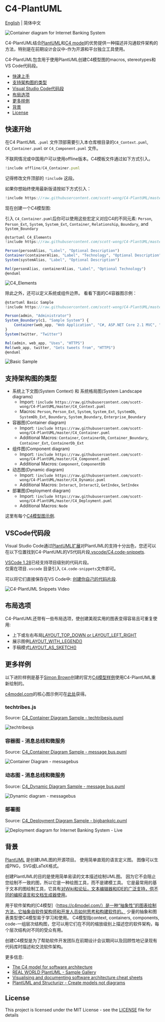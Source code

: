# C4-PlantUML
[English](https://github.com/scott-wong/C4-PlantUML/blob/master/README.md) | 简体中文

![Container diagram for Internet Banking System](http://www.plantuml.com/plantuml/png/pPLjZzCu4CVVzrECojlssbrWsKFTYZwmEX2zwrrw1n8WD4ccgOLZHxQpfHnyztDSDoJhLjp3eYChhTePpzy__psPFj46bIbptj7lcIXGOGufhR7aPaKVp8IpJEGa32Js7wd6ggt2uYLBpGREXyD6FCSF2z8QCuhOHuApXysaeiIWo3Z1dnsmJsGrIPfTGTTIc7t1kSle3QPooqG6Q-IQEf-RW6WmHltVH2PAoQrNc4ak5ToxS8-BL4fXjAd_-TYnHgDObY95jHkF3tHjXbF4ms23MnWFtEEYKwbIKgVYaTbnWXJrXj9Jb0KfBOLZ37cyyBLxQemmEiNaVQQgy_hSyFB1-QDfY3XyT7zwSNsAnROPAO7ytRU1khYi_aAeoqdrTmfAxxIX_AvPpiukBgVpaEN-xD7rRFXLWxuDr8_kEMrG-E9z3_vubE_4dk3E4YkEJ92wQvm7zo_dyuV_qAB_ZyR80eo4M1eZBH6hB69IT3Oi9T0rH8TJHY85nRADwNowWjPZlw_i8lZK-JJoGsRiCx0V6YxbN_KwTMYCvXhVOcEtODymBkwlEQXjhl6dtTVMbjgK9T_pTmmpd61MvrA6MNKLQwdWcQWaoLWNXRsZ328dtQcx1hfNLxDIMwD8lH5l14mWyLz1hi5i269RseCjCnj_AEGk1fWazbgCxa9ZkAEk1Tgx12Ylzonlkz3y1NC2PxvZMW8lAOP9KN2Me67IiWu68yq-qkEpy_7hvtY3FOWALIal_fYz7Gsgt7WmSAUQ4sSt5j4TI1iha3WtIHX0aRfm3HWVl5fEkj1kP0ktfVWT5aN85x7gKt-96LMS8L-KA5QO7an4Ld9Kjn2NIjwmb3GWvyTvrgLmZOoScHqOQOrsFckuOLYLC5NHGQpaLfCwmguB3BaNCcRy2FBiNWzUOOwAYPEem5dE3AMWorXRLBd-s-WwOC_t82dTi8H2Uf-lpVUZnfrXxZ-tJn3z-W8EcLj7Y8nKfA7Kf41HnhHHQFc0YRLKkMkm7cniNGfOcWqaYb8IXY7NlQhnIMlWChDVo2G_XB0rNUZtPFdiQtqybybxKlKxVQfLlkApizRkTeGkHhk1IAsNp0xC5jxJ_W8PzuF2RRVQ433XPzE29KfgkJRmz4EoiLNanrKNmfz5jnVbo0wHzbPs8x5McDEjyTIy8UJyq5M93TGdRLmKO2nBywMbUlLawe5HA3GwJ_nTdUJqoWVIWnpq--F3Im-FA-ohtpNfzhNzj5ejeo-tr6rNwmB_NMMZvHi2tSu1fwNjPvnDsvYhRjpooVrHxqJIW-VHBpyF0fR6zdUYLx-oe_uHiTy8Kmrh9NCtaxUA6T9WP7i3hp-VpewvPfNxhOxpsX49gqtzAbDfTZlDHROg00gAIir4TembMgoMJPQca7MjtLTDumAjWNVlrU95QDuJgrdc_2y0 "Container diagram for Internet Banking System")

C4-PlantUML结合[PlantUML](http://en.plantuml.com/)和[C4 model](https://c4model.com/)的优势提供一种描述并沟通软件架构的方法，特别是在前期设计会议中-作为开源和平台独立工具使用。

C4-PlantUML包含用于使用PlantUML创建C4模型图的macros, stereotypes和VS Code代码段。

* [快速上手](#快速开始)
* [支持架构图的类型](#支持架构图的类型)
* [Visual Studio Code代码段](#VSCode代码段)
* [布局选项](#布局选项)
* [更多样例](#更多样例)
* [背景](#背景)
* [License](#license)

## 快速开始

在C4 PlantUML `.puml` 文件顶部需要引入本仓库根目录的`C4_Context.puml`, `C4_Container.puml` or `C4_Component.puml` 文件。

不联网情况或中国用户可以使用offline版本。C4模板文件通过如下方式引入。

```js
!include offline/C4_Container.puml
```

记得修改文件顶部的 `!include` 这段。

如果你想始终使用最新版请按如下方式引入：

```js
!include https://raw.githubusercontent.com/scott-wong/C4-PlantUML/master/C4_Container.puml
```

现在创建一个C4模型图:

引入 `C4_Container.puml`后你可以使用这些宏定义对应C4的不同元素: `Person`, `Person_Ext`, `System`, `System_Ext`, `Container`, `Relationship`, `Boundary`, and `System_Boundary`

```js
@startuml C4_Elements
!include https://raw.githubusercontent.com/scott-wong/C4-PlantUML/master/C4_Container.puml

Person(personAlias, "Label", "Optional Description")
Container(containerAlias, "Label", "Technology", "Optional Description")
System(systemAlias, "Label", "Optional Description")

Rel(personAlias, containerAlias, "Label", "Optional Technology")
@enduml
```

![C4_Elements](http://www.plantuml.com/plantuml/png/xLXhKziu5FtkNw663oqpOGcq1PODcUPX2hCXOV8Ojaix6H4hYQUEv96KGdQx_tqbsH5EX5Phf_2fOWQCTU-vvrx9HuyFZ4FA5_F8UmsQ92AKYOSTP_EyLm6QX1W1l-rV-Pt1wBmhVZMxxMuFx9ohvWcaFbz68Pxcn1pupOjEWjY__DC71uUUnxw6E8OKpe4mWek83z03hqVX5CyHvc0iVY6QDRkdCBu90pu3XvLAvlqSFbmXnk0KzSE_43XuNybwKJJc44yZ1FxsW6XzWOe8NyRed62UU1og7ZQ30RaNoO49Z1Zo_id2r2abzoc4AYlOEL9DlP5Gvjji00bcSgfMxyW21v0kQxKLlmqM5iuL8y86ZtUggRSDGWD4RU_bY28GG3P3WQJv6hJXaYnulY6EY63Shd_g3WUZUd_K_zqVD2yoAT_1yTSfbSccF7pVRxIQ6OiPnC4z3Jb7672wGEO4aTbru1o1KfFCmp7eGyp0LR_a9NC5J0YHVweJ8kUF37D6KL2xWHIBUfvMzsL73JGfWXm5mfo286JZ1MCXmMM04GeOu0JS8V0DHc4WhRnN20UFAUfyLxaEkjUZLlUc8_nYvKiu9u9nACTOm6xQj_tpmQXt-V5Y028quTA5XjCPptY8mZUIMH6Yl1zlwhXyWqOY0yZA08qYU8UYtSo7K3exIz-MmDeCX0oaVcv0-I1dvDF0u3Rf_MAF83BheGZAbDaiZ7CcAbn7Aqu7vHNeuHezNTApKcaNh8op7TeFd4hokYovmd0qdk6judt6-_jL9hxZqmsXhDscy5-g-xA_jhzVMgk1u3QXP5uMPYGprYbjiwiCIdjxjTAk4qCdPeAPDXfrhMuDySc_IHsKjqdGx9CCgtjxag4RokJfCDBWQ-WT9Bx0EqAB55DaxSOgMjIdQwfZ52okm7H3RblaJUAj8iMLmcfKkBLzQUtOv1xRYLf2Eo5CXkuqDietB5A-uRMHu73xujcGOnj5EtqdWCbjcAjixI9baqkqaLvx-yBPiT64subQGbiW70pRkShNAr8-kRanS-pzWFhPmOLuMIjepyEDOP9qP_AuWmONA8fHxWEOSDRge639RggrOEzs5WO1mbzQUwfZpMVey1a-uTDp-FIUy6axVDgfZpekZacCJa4Ti53j41cPy7j8nSEISJJ_HPXSqt0EwHAW2Cc37pi5WvbX248CcCII7lr571FA1MB6wHgHM0I0EDZqPUdUEbg2CS5OFA40S0Au8ymbvWW7mXOkWX3XiSZ3_uReyeu4oxBSwC-06l5m32CL5nEyz_WcLeJA0fA5GK9Cp0drJ2RhmGFq3KKabfa8I2ZAKlJmVktt-jtEgF5nTNAldBmxF6xeVl-FWT_hrDiZm_3eHFvem_wd_i2_olGV71oTD5eca67ugsfvxmeinsFv-H1Sgvc7TttIDUyhbAdJeB5n8jseY7bohXo_RHoTMq_ow46Gmp0QlI1dFGfEyYTr-MCbdqp_b-2iPvQLwjlcyNcpugxp2t8sPxkxpjlVeznS3Yv6RV-ZtsbvCwaRJAVeHMYAS93S7NZVpy1Q4_yFX17uxdslRioCMce1abcgJ7HsDjjLoRDE6vMeISDKHTT1jQ4DL3k9X5HQvgNBQ-2dGfzN3nNX7BSXIORhDnKECFaG83QcJwD-nf_noi8IOPFlo7_WEJWRocEGDv2B9k0Cf-FrrQZco88f1vEy2LQKk1d1u5kqycxosrRU6QxujQ6ccFFs4DmcVlPBlk9xm2R170fgb87xaCz23FZBxGh7EhXb7pZOsEKLsUJz9fp6aO0KXBKHfEDPo0KPLbuv21OALpubjwNxB4aLC0uda-ARnQPOzEgN7R-NsRszUtlIQht_GRitNSSNMQHrEkwzHVxb-UVoB9oC2gUuUfoVPn7NMc3gfpvrcmALzruTPEThLiJoy305lJ2X3V4to1MNVJEX_CglNNEAlyx29llpc63vd9LzxUGM_CowySQzSA1T44SB1k9YouGcQrac-gQionWPPTz6lA-kknqXYndnFddVQ9nNVf1uw-os4--TYceMnTOvM1NxM9odMYVFfjW_5LjO6UEWhT8fy5owdi8_jwxhF0nTDtYyiAxRoScM7ZYJIL9Fc9NQwl0X7hen3uaSxvQ42jL_ucBySPNIWsouglqhYSXq-Hz0wQ4hcKt_DxhNGz4wOOE52V58Ho1yG3XOpAD_0G00 "C4_Elements")

除此之外，还可以定义系统或组件边界。
看看下面的C4容器图示例：

```js
@startuml Basic Sample
!include https://raw.githubusercontent.com/scott-wong/C4-PlantUML/master/C4_Container.puml

Person(admin, "Administrator")
System_Boundary(c1, "Sample System") {
    Container(web_app, "Web Application", "C#, ASP.NET Core 2.1 MVC", "Allows users to compare multiple Twitter timelines")
}
System(twitter, "Twitter")

Rel(admin, web_app, "Uses", "HTTPS")
Rel(web_app, twitter, "Gets tweets from", "HTTPS")
@enduml
```

![Basic Sample](http://www.plantuml.com/plantuml/png/xLXhRziw4ltkNy7hV6W3E8sJFfhDEaRzK1vOnmaiPRDtsy9Wf74iN9aKIBgkTzl_laD9PcGpMa7sRJvT1aWKSURCcI5r-FWa5HLgFejghqYFHrn8VDWhRRNQRm5CGWR46JZNpj0Rdz_WhzxDu6P4ziwJLaCaLosZa3rMnFIStkKmHNIl_ksGe-DQJVuHifWAEYDeHEUHyk2xwaJX8vi1KyJ7No3oPWj1u_imK5Dot6pcti_ezskGaZw26_u7oD7xPjvBWAyeUuo0_BT6iBc82bmjOpZdJAKUnqcFdDA0Bp0vCg6HXDhFF4n72Bx889AoahqFIKlUQ2ZxRJx0psSvjLeFVCu2AfRjzehV1ei2paqhmWQFTqbBtdQv240KlTSZ2YIWSWg1flcA3EYIprMr8OuuCXvqVh-vyyOTT-p-m_5wbxcK7wZ_nwFGoMOy7CVfzdivYobbmKA4IW4ZIip1dY0wko6T0Qdt-2pqYKkP9DTklPRE5JBXNFzfJT2E-3hCcO2WVKy5mtgUjWvrHvlq15050PeB4eJIdqiPSjOW322GH77o0EGRZS90MzL-0nOyfMZoNUNgtToE-pVtG_IB4r-k59yXhXvZXDsq7pZdtdXqTN7faGWcIhk8y76gSXvO-6uwAqAe-l5cZilNCCOCg6mG64Vq0QBzt8TGFplBtjR9sWoaacH-vO3wGS_8vu79vxJtQt44p6m44TKfosaOLqmKNSShJaUD5UZn6ZrJqhDwVP-iZFCTne-SQlAcB9N2AF2dRATuNzZXOKlYTtow8PJjpndyrzQXxcyV7jRNQe3S9eBF6cZ6SsETqRQx6gH-SD2kxvTYcCHiCDl6eAxLhOkV_EkLW_Qs2Tfzcc7hu40pB8UoUPOO6V0rz27W5_Z0nJR5nAoBi7OlwlCrDJ6sB2vYba7kNkHDulrjYgk5rQfmV_VI5cFp1IiWMXow7C9cM9h6HldkjYdVtQsLuDtknIj2Zeie5jCl1R2vtLKgss2Rikabsafli7lXYh5XeWg85eSkW2XXEAXKlj4svTER6pl7qUxr-p_WA5w55IpEenp39bcUoTCEcbn254Fb0nWw6tL8OFb-fhNauFCq309WN_i7ISUQprs9pzqpFgCIdz4pFeCIdq7canmNVHx3AUaG6IOxHCadQa45FYobWjaRDBaLuOoA9O48zC5FdX9lQXcIa16fiRI7EuzZBXGYvfnkWSSOWB9WqrTcU-jeINpE63v1G1GdgYJC5LF00hIbyo04vcCUpZSGomSUB1jwepyboOY7FesIk8opWwStSKAeWP0o359YVAwIPpvP3nx0DuXuh3D1I8fbsVRmVkkCt9lXk7knEhatJzuTV-oQVkTVdZCQTWPZo_33YVunXkxlhkTSv_gFZZwSTFisa6NujwHLlIieE1xhpuUpTji-l9kJhdrVaPYM6dGtJgGR5R5FpisFRxiVpWjFyl0ToJ4QZL-Ginc5Kl8d7VrJI3wT_Y_2sKoO8gflUn_FUytoEhyWPtksbzTvztkK-ollSZnmBfnXlpRLkY5DYhK87e45wTr1xSSPMMluluT6v4VjHsjZPhGp2vBEqiJ4P5TakofvtccZ4crjcAdeEgWnB08rJfXGafPzwVAAE9dGLzN3X725sv0qmxMRYZ8m_H20zCNpg5_O5xQoA8YmoNViV5SLEEUKnuQsaNTBe2ISYUScereX2_Cvs-GDs6x4hGWstsqhNqv-vygNXDlXsj1Gh7XxI3wdViMNVDll0NkSAOhKX2IBK4r3HjJBxGfz4xnW7-XjxFAssUJz7Pty226Hi36Ymf-62id8nie1MQIu-9JUbXxAD5KY5PrCjjyizd3HwrmDdL5kz_RkxKc___vFshsPEhx88ctIATzR_BKyLr-UqScgS8PhnldNBE962spzDATkMw2gtgkJ_7pDYrWL7aRGToUq8VuskTrbtoHKNVcDQqNnDraKoVuivam_vsNVE9KBVcxTU5s-SC0-YQEv9F5souGXMx1CkBQiwnWvPTz5lAzlRuOeYpdnFddVxPut_oJnDjdj9jvxpQGLABR9eL2nF-9vgd_oonJxByL6ApCEbbKs1NwLhcVmlrhNJHv5kfvrlxok5vF3bfqtQJ0BaK2ze_-6KWcgkC0RyCrDkt-4HYwTQILB--hxwPURMxaMy32cSOoMz_10Ed4SXNwogwpZgzvUWtJSspT3nqCN0UJupH6v_cTFztMYY2yacKiafGLGqwPeCfj7AjGXFPHR1OAeS0OHnf98yMT6yhLAEn4dCyFEsWYYLN9FjEuaI1tlqlDkNRJIHgRt2UO2bCH_GV_Hryzvbq_0Wlai-Xy0 "Basic Sample")

## 支持架构图的类型

* 系统上下文图(System Context) 和 系统格局图(System Landscape diagrams)
  * Import: `!include https://raw.githubusercontent.com/scott-wong/C4-PlantUML/master/C4_Context.puml`
  * Macros: `Person`, `Person_Ext`, `System`, `System_Ext`, `SystemDb`, `SystemDb_Ext`, `Boundary`, `System_Boundary`, `Enterprise_Boundary`
* 容器图(Container diagram)
  * Import: `!include https://raw.githubusercontent.com/scott-wong/C4-PlantUML/master/C4_Container.puml`
  * Additional Macros: `Container`, `ContainerDb`, `Container_Boundary`, `Container_Ext`, `ContainerDb_Ext`
* 组件图(Component diagram)
  * Import: `!include https://raw.githubusercontent.com/scott-wong/C4-PlantUML/master/C4_Component.puml`
  * Additional Macros: `Component`, `ComponentDb`
* 动态图(Dynamic diagram)
  * Import: `!include https://raw.githubusercontent.com/scott-wong/C4-PlantUML/master/C4_Dynamic.puml`
  * Additional Macros: `Interact`, `Interact2`, `GetIndex`, `SetIndex`
* 部署图(Deployment diagram)
  * Import: `!include https://raw.githubusercontent.com/scott-wong/C4-PlantUML/master/C4_Deployment.puml`
  * Additional Macros: `Node`

这里有每个[C4模型图示例](samples/C4CoreDiagrams.md).

## VSCode代码段

Visual Studio Code通过[PlantUML扩展](https://marketplace.visualstudio.com/items?itemName=jebbs.plantuml)对PlantUML的支持十分出色，您还可以在以下位置找到C4-PlantUML的VS代码片段[.vscode/C4.code-snippets](.vscode/C4.code-snippets).

[VSCode 1.28](https://code.visualstudio.com/updates/v1_28#_project-level-snippets)已经支持项目级别的代码片段。  
仅需在项目`.vscode` 目录引入 `C4.code-snippets`文件即可。

可以将它们直接保存在VS Code中: [创建你自己的代码片段](https://code.visualstudio.com/docs/editor/userdefinedsnippets#_creating-your-own-snippets).

![C4-PlantUML Snippets Video](images/vscode_c4plantuml_snippets.gif)

## 布局选项

C4-PlantUML还带有一些布局选项，使创建美观实用的图表变得容易且可重复使用:

* 上下或左右布局[LAYOUT_TOP_DOWN or LAYOUT_LEFT_RIGHT](LayoutOptions.md#layout_top_down-or-layout_left_right)
* 展示图例[LAYOUT_WITH_LEGEND()](LayoutOptions.md#layout_with_legend)
* 手稿模式[LAYOUT_AS_SKETCH()](LayoutOptions.md#layout_as_sketch)

## 更多样例

以下进阶样例是基于[Simon Brown](http://simonbrown.je/)创建的官方[C4模型样例](https://c4model.com/#examples)使用C4-PlantUML重新绘制的。

[c4model.com](https://c4model.com/#coreDiagrams)的核心图示例可在[此处](samples/C4CoreDiagrams.md)获得。

### techtribes.js

Source: [C4_Container Diagram Sample - techtribesjs.puml](samples/C4_Container%20Diagram%20Sample%20-%20techtribesjs.puml)

![techtribesjs](http://www.plantuml.com/plantuml/png/pLLjRzis4FxkNt78lco04x-uYRCYDUeNk5sn3btihX_Q8g34iyIM8ZMIgkEk_U-ZICKJBGjRaHOT3KWGUVVSSm_lpe-r8SeK6U_ezqpaH94CA6v8mSqQRysKiqHaA0p4ze6gPhLL97_5g4bXsE_NzZDo-nor9Wcks4U4mNdzK65iY4WumbyTi6jbCL6QNOvBAOnt6BeJdH8gjqmai25SO-TpdI0n92BwVY1JfUIsGfXBBXNySE6MsocHchjr_C_7qhgwYcGXA56xoUIENSYXZN6_4U20nWEttEvCAeggRNzbTXo14fqYRMEPez9IU8uDFXNmqgs0HhWx8_7xH9NvLcVzomV3yQn9iJyUpIwMRLnicQ4IXDzy6r8Nb-MlIUfoMlxQIEcTDfXzRIw3mSNbRD7aCfgFb_F-lmhqRKZzx5QxGCt6-zxwX5J-9_A4TnPRSC84ggzDvy7eSh4u_nA9lYiR8tCm4Y9fZBICM2aHawAJCegWzoGw71CK51HBKjFvz0Y2PR_NrWW-TJvTLKDcKfs07nh-oBVw_kYkC08RNs8JP-0Bnk_xQsxu1ZO-M--xbzGUMUQUVsTV0N3owD5KIB7BPA7XfKPr0iT67T50xink2cjs094a2XDYaEun0jVzyJ5VcZ71j56aLFouVs1o1CDWd1h58jHdxpIyNZantfv0y3zdWUA1Bolt211UOGJJFESiTZ7UY5xlIhEF-70mdBn-HZwGBgnonKG2p_-OTs4jCsi8uxFRjrUzqcxIwxsnNZ3bN6urb1HrML4V66uXHvbpx8Ads7MNWi9q0J_Obzru9oFxH1EVmKR934oAm6LCE9IPTO6oX1dxHGI5NzQWBNDfLGexXcZOOdH3yjobLxMLo-uQkKlBGYogxJ33vxlLxx_2-Tbv8w6LZOIwaO9xGuPPX4gdBBSxXB_NXob5X2Qb-HDcdXOHACnbbUWHzWhv3OsQTxDazktlD6IzdAv7m-DyDH8Lfy04nLlKHu9jBAXlcePQlqahXXFAenr89KKY5pCOdWrRnF9tUBrQzQRbDDaWKWq_HbmcODCt-YTtZsQBQ8un4rB_oPiglCmjHrJDoeGnpANGacDPmGUCl9U6N4cNSRUA6rw98rHL9KW117IS8YquKh2gi6Cq2y_73i-0vdhBZ3aO8rvdxsRyUUZakRJw9CoaHHIwpAoSkjKZAayxuSY2qzF9NOV0GujXDTMeGq6VhjSlLlzeUDAfpQvxW0G3x1v0bODpzkrI-LuZeRxmt5rk5IjltSWGpzPrxzbYDk-wGeJHg7_HWbxhZqQ4mD2NQyFcUCzicSAo58sC9Iz9A0F3SNymhhEe2WjENxxuJrcwtltIL8CWpMHVtUaNMeRPjcj-_znjgAfJgc1FqEox69ZOI9MvOghD4aUbjO2Q0NnRrV13t4WM1l8YuYo6M5Bqeu8PgHX-QIpVaBLG-sbJQ2QISbYwHFO3ior07RygZTFNAQCKnTlhq_fKVuo25Xd_6m00 "techtribesjs")

### 容器图 - 消息总线和微服务

Source: [C4_Container Diagram Sample - message bus.puml](samples/C4_Container%20Diagram%20Sample%20-%20message%20bus.puml)

![Container Diagram - messagebus](http://www.plantuml.com/plantuml/png/pPPjRzis4CVV-rCStBVnx3mqoOh4gEqaQukc3v67laY3W18l4X6P94ZAgRVqku-K55aofMx6MY0qOC2yq_z-l3iVzLeReaosI7lwdd5955a0nJkIfMQEtymaPJ5V83SGsIzKDQy7HUGNHaq2UwDHRNz1lbsYrYJ6WFs5iFkoRbGO6SBZ5E7l7jWLM4qKPYNnGd1JFB2NMtH2g7XWF8OxachiVQy34aD2el-Vo4GfyL0gp4Gg5Bmup5U-uvJytRh-zxPZdPo48kEKgDLu_4JNPEWY7da1DZ0EyfNlJeMYgBhs0xDA4IZH2T8kIebA2rumUZoby4M-AWn_TqgY-rYvyvQsqV71tj7KHnmTxKyFBxfOR9kXuYIz_JLGXyVkuqCTJzod2qgljC75psRPtJqydfxvBFkpeulPw5yJz6kWVizNTuByFzvpo4-9ydpIqwnPPCK9uwX-Dix1_l7PsSjjKlGCQBQuBvpH20b6G2YC4VOOpEML2TvB64NG5NalnHWv1SNYnFGUJw6nxE-vTOB7tkD9EPd6fGMAILEOYlbGcPwwgU5JzEKuToYwhDWlUiDxjk5JfAXujgg3DLdoWh-tlXJxfwUpJDj3e_hAltAOG5J-x4DjQ1DTxRS_36_vdL0Buh86rq5ESzE7nktaH7RBRcWNcKYPiiY9M9RXy4JR-hpQtHjVloDBeYF5fDc12O-pbAYRaw4pZuV30ZnDnSEQKhjoBWWdCO99a2cGIjon5FlGR4uBHQJy0LE0QiaYz7bs893AtR9J8Sm6pJn1a89n0-8EI1IXrc3pK-41MwVB9whSRdKHtCSh6nYccMwINP4mPERoyoQG8bnBeKoE4MQQSSU4I-H6jn0i2lrRw-a7lqAdP8_UdfohB5njX9yf90OrS7Veb6ca-Qp8OLIb9ZCbXSOsdigfEoMJZ3BJJZHxCVpjm_by0-gJ4aj6BPLGCU5CvzKOFDWj84whU8EAMCeCQuCgl1f0vG1iTj1PkTba-gX8bBhNhcW3Ap12eTwwLMZe4LHrwa2uN0MVtxT79sMfh8N24fMsqVDUJjDrzrGb91GI4MrRIHfs5j51D5dFbyXBGpjnBKr0Gf6Pihd19CH0GfPelwH4ZhIxb4xAtY5LxWS3QvKINZcsqpyrwYRLc_dyKx3cwVUSy-3gxHzlveEnzpT-af6Kc8uAWyjjt0n2z8f7E_0k-FXXw0NqOWpUdr_C6zW1SgghR8Yc-1SC0n7Te_cnQ7ca-bneg5TdoVB3hQErYTLJGyDIfoXZqLDiS_oVJMTrlZg5LVEdmtzayuIADjXIn8_UPEeuOh_NY5QFx_oQpvJX66yDTvqmIf7VN0qsPj9hovujqdy0 "Container Diagram - messagebus")

### 动态图 - 消息总线和微服务

Source: [C4_Dynamic Diagram Sample - message bus.puml](samples/C4_Dynamic%20Diagram%20Sample%20-%20message%20bus.puml)

![Dynamic diagram - messagebus](http://www.plantuml.com/plantuml/png/nLdlR-Eu4VtklsBYCv0ObpYNeFsImmANnC7jNhr9pZzmw2U3biOsKObaIIfUj-Z_tg5eCOgTRIa7PmTOBpMQUM_U6ygGmL-CPTeMUTOwuIB9YXGBdS7IMcLkBYyrM_KMt2wBMM5G9r9O5BQNoFnoo1EcK_d8KM5sUV-NY-UC2JlvEhZCcR6eAJIzbxcImbKeHt0AXQ3Id09WbmXpcMLonSK2CYuGc4ZXpMsk3Qqa43LaCc5PjYQCgatO9Q2xeqGgl84lrAXcYULI6E22i05TI6bky1oCdDiLqmXcJRtc83KuROpQq3r2UTOyPtfTjcGAfQIshatCq7LdRg1FgaLgG8gorPIpXMOv6CSE5q0GxYzGkfX2gJAlSelUWCQCMKoTM8Ahrt7XGIl8hLB2DHWkolbyis_aLBsPymeYtDeK9vM9LQfpm1aeKcg95Ib7aP2dOqoMWjCOIWr2YWiR8bxSERLhUEf5oiAMQpalDON6Ktp1J2e_PdHiHDTV2vRp91Z9XTKoBH8qSCOAAtDcURa1kY2AV8QQEkEr6TzKugh1dtLle32K5Qg1wfF2-yn9shVpxPfhAlAtA5V0306_gOmdd9p1EJcMdcygHcY_k3nNOD1lLq7ERm7_MajR-3IVKHhqHXV54utCR1AS9sKf_V_3__rhjKxcXIYTW0u1JSywBomhQ1uTOr5zkkgs04uqsa8ByBVWHt-lTK9Zhee9frFIVxggGmQr7O6hQPdW0AlSr-WsM408HdISw6cbTTDOHsOfV08FLmVsKZQUlYsjAtBrMzIdOQXn1fxu0TUs0axdMkRdW5ChtMV6PfYvXTSFGyosSjgRUpTLThlR1BTyc1eIXBfkQvTgUiUIVyJe28dnOg8OWg8OgdXPZyWNovdKKT92ShoyUAOWiHbb_FIQQTsks6-UyQeRaiTBxqV9xUybiTzCLZzUohjiSYNYn51Yl9veXY0fXYf-G9CeJPEz14sQgPbyR40J5IT5xQT5DHIZFZYOGPIQmLvY1isq33usc07ERPmOIepN4yqG9CLGnGze6ALfk9UWOJCrmuyDQCWNoxW9XSp6Ya9blAfG4Z-aGlopa1PJ2E-huLT4fmBgUAJE1g0BhVhlXlOchqrSPQPV1BAER_0xxxRTDo-lU_NZ0qvGiyv2MSCU_rUJ_XqlpZcVUoZxF5jJ3ttLCOmChrEHPeRyGnaQ61kR6YgFjaCRk-kA3cPnHA_nc_UuPlTZ3UuVpjH-SoFx7p1l_pxbIaJRHxa7T93Ocflegewo2IUnBauEP-6akN-JOsp2YOesJntGFRM7VUeecsyGwz_WSFODchitECRcSx-veksZt0CwI6pDJNHLHzc4mrWNXuUpSDZSl-4nDg7_KHdhdqi-e8UEhhcFhkpFsuY3sxy_JSRJyTFpjF_qnsFh53QHsz5qzBU7yVtdiswLzCUNyUVfuE7NXyS-1LlFg8qKPqbXhCnHdyDzMBLleGgtkwrHUUWvlPE5I9bUdoLNb54bazAvr3bpxRIxy6_g6-2-ElayOqhLas-LE-VpoHJ_ZRqmasYkx3dSYaMHCUt2j-wuseGM35W9EHDiWM2No3KeBUSymtPtYwsgc1hKBpp1ElN8XohQSnWfxSwQxwIqBZXU8YZ9XGKv1vOaQ0oGij05y9hGRUASigczwQmm1FNLNy5TOHpoaCrct7xzlMJHJ1WbjIsnAPqBHuGlAApPWTMuEH6l2HfMiRgYOJ5RjvrQZSoY0U4wpRZ1559cMKaMm40LMac3ktpk3DhMk6xTTPtd_eVBtkF3s2sVjNpXAN59lM22czAOYnM5mC6KH7EMy8oMkrJzsUkmqbbzJdtgTyPCIVUaMP8XN5qdxcfafKOJDH223t8TVjssEi7NzUZtGGsRLSxzYvnxGMq8kzmFMHQ6zUeeIs4famR6Ef9WQqdfk1ze-E4oj59J1smc2xlP962NpCAIlI1zA8K2KwBx3nt56fuhSalg53Mik5s-dirMYzhJxf_CYKhB3RFafdggmEbSk4u-ZyVF8m8FrMNDzaCMKDuVpIlSRwEdnyiTp5susiO8TdZJkIXn-dVtX4225IPypfFt95___7eO_bEtrqkMJ2pSrhGIohFjt9dkZ-WfzDFFqExrUlJFimDtbU1LjBQ_pNTxVli5C4AHrjmeIdl2_AGJmSnQ96vHw_BYYcITXW1rNMlrnwjQ6nErqqCrKTfqSwxpYlHxRDsBQ-TXW7px5RRxnREdg59JZUKTu11wVzxRMArJy7DVkwSLLtvIhL6LzTVkzqJvX_33WgxV2De2hJteGKi5MLSJ1l0BDL7asNy1 "Dynamic diagram - messagebus")

### 部署图

Source: [C4_Deployment Diagram Sample - bigbankplc.puml](samples/C4_Deployment%20Diagram%20Sample%20-%20bigbankplc.puml)

![Deployment diagram for Internet Banking System - Live](http://www.plantuml.com/plantuml/png/pLTjKniv4lxkNz7nVjYGCY_OZi4vGXqOah05c6ASoxtSrPH6wh5LQ4PJaWR2tkQ_NsiqiyE4f80iLxLJjHkvkzNzT3-jbdWXSwvAWQLHi7Aki6ysDmsxsLXAjogJqgBXEdUOkmskiyrBoPaH-bnYWMfpDbw_K2nt7yzEDpDc7HeInJET5JhtEueoKxsVeSnfQqO2S2k4L2kbRsI-12Lp19OBwAYbiRJIGA51QSwKkYKV3Kou7u2q4TS5le43iEHN8LYTkXjcQ75BgB8DChamCcFc5b2XZsNVm14MIjzMWNCjqDPGSiS8bx5mGnMGEO6wvmz8R7r8x_Z4LqUW05OAYJad70lagrmIT2XG5mh9taeHSjMbgzOwxNeMU8rA5w4EoBA_GCYO4cgDcE4hwP0xEsWse0d0_OevgNExQSkYqCQ1TInDDtnzPbffOsdnquDVxuN0r1DpFZywZj_DpnVnR7uwlmJwVXfNNzVay7rhG2RlggyYnTqgGl-ug3rx9VE26PQ1eVoOft5lp_Eolm__xG54AoP2swHCMVGIXmQrkotm7P4MoLyHjaZiVrJvVfq1wGuPlreQNUQYjQ04Mhqs0atGDSb-yRcSibiYxf6frELHci2U7lnZ_d4HVpfPV8XFZzyVdn_rLfv--pludi8b4e56BbUkzzjR-CP7qWMPtXFtVjlhfB1Voq5qUxirdr4v3axEZo_RFHtpzW2GES4Au7elw7zjLhuYv-JsSHr5HisK0A7H4Y87JO-oqkcCESd3D4WCiYiBEcrn342cWB7pPmgaXMkaK-nH-5E5ndKs-ZCB5B2_jscf8VR_dU_vVzyiZcSVpaClH2V_FDxljprCURp4c2d9x83YA9QW6ZG1rzfkXFxRjxNwUrx_LU_wJnsz3x-tCBDG1-drd7GAgxbXSdJKbFcLx-iep9RrEuEfrxlVFo_NUhqAT6iMnwVo6kFuK2wziqBnE1wbkzjfCXn0dwHL321v_wlV89XZmD5ZwQzL1-qHlXEvJ6XzWychLw_YU3XAjv1nSbqhreC6NduUh_c87vCoToLiJpQsnd2wYEf8FnBhe61yXGkTSKRcR3pU6LE088KWxdyjWDsDpqr8-cPDPxriAAWP20J4yITC3ef2ILxDqo4bE9wEX9YINrB17PqFzGkxPjK4ZWhZQJpxsyoBZr1HBiQ6AU-g5gzlKc_jnMqB9050StqLR8d0sZ0R_RKA-vSU_VSaYbWX0qLZvAydh-zGH9f0qUxpKDJ6wb8qsfsce-dqsKawk3ZfahITx8p44CalgHv9qeNHrrAWlSz4MkRSRsPAkbkubhGRVedcvviV5ekB22Z4ZvCYagrjmilvD7rzbn8lVoOkGeYvOLnX_VAX9jXDTwRfX2841Qn3hUktikqX_nODHydtY3XYZYNCegSW7GvtKdyW6w5tV8cAXL928uQ8YC-OrqPE6xJW7vfWS2cjCvKro3pL9glM0rWnkwgUM6v5YTV40ZSe_4-cx00OvsWjABsa7-Zu7-B77tfa-7eowV8pV3v-XWq_4NATYy3GM6oF1DvbA6YVYQCHdSVXTCBPvC_8qPVltMkpqZgTeVdPSfqL9QL8fUAZIOA2qBLQQDGUz9daHlkNCtoIkT0t5hIfnWB20u-3ZF5vG-eJ4D7TS6WeZbzlxuwsTjAT-iQenHxLUwtzX9-j36qVm9d-LIh57aBqJXfCzUT1ZJzYAJEIydbeNrk3Ox74aD9ZXcj4QneSR8bVNOH3pYV3XF885klUv5kpDk965k6YEyYNfMAcCswPKlKVG0zDNgU1rxMsVWpxFTB03IQGXAfI3pssUpATI8K2hoL7VpEnhPsjfDj1mGI2ZSSSAYxdKTK-kJ1QYb38XyjuLZaZ3txS9ybqUyh9Ov02YRt_lxECkCoxvG4bC-bGW2qJY-uFrQgR4bMBAaN7_UdtwbFc_oKoOI6b9gzwuCPGDfO0LlrnT3WZ5C-FeJlVdexXOUwU_XOvOrSKb0o0CwMQyErB8e3uuNFu_m8KVooU_Zh-iIGwRsLTzJblp-ETWruZEyNKFSSZw7dkwKiCAQ4DVqevJJ3_YhaeC_K_ "Deployment diagram for Internet Banking System - Live")

## 背景

[PlantUML](https://plantuml.com/zh/) 是创建UML图的开源项目。
使用简单直观的语言定义图。
图像可以生成PNG，SVG或LaTeX格式。

创建PlantUML的目的是使用简单易读的文本描述绘制UML图。
因为它不会阻止您绘制不一致的图，所以它是一种绘图工具，而不是建模工具。
它是最常用的基于文本的图绘制工具，它具有[对Wiki和论坛，文本编辑器和IDE的广泛支持，供不同的编程语言和文档生成器使用](https://plantuml.com/zh/running)。

用于软件架构的[C4模型]（https://c4model.com/）是一种“抽象性”的图表绘制方法，它抽象自软件架构师和开发人员如何思考和构建软件的。
少量的抽象和图表类型使C4模型易于学习和使用。
C4模型指context, containers, components, code-一组层次结构图，您可以用它们在不同的缩放级别上描述您的软件架构，每个层次结构对不同的受众有用。

创建C4模型是为了帮助软件开发团队在前期设计会议期间以及回顾性地记录现有代码库时描述和交流软件架构。

更多信息:

* [The C4 model for software architecture](https://c4model.com/)
* [REAL WORLD PlantUML - Sample Gallery](https://real-world-plantuml.com/)
* [Visualising and documenting software architecture cheat sheets](http://www.codingthearchitecture.com/2017/04/27/visualising_and_documenting_software_architecture_cheat_sheets.html)
* [PlantUML and Structurizr - Create models not diagrams](http://www.codingthearchitecture.com/2016/12/08/plantuml_and_structurizr.html)

## License

This project is licensed under the MIT License - see the [LICENSE](LICENSE) file for details